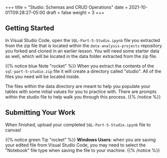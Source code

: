 +++
title = "Studio: Schemas and CRUD Operations"
date = 2021-10-01T09:28:27-05:00
draft = false
weight = 3
+++

## Getting Started

In Visual Studio Code, open the `SQL-Part-5-Studio.ipynb` file you extracted from the zip file that is located within the `data-analysis-projects` repository you forked and cloned in an earlier lesson. You will need some starter data as well, which will be located in the data folder extracted from the zip file.

{{% notice blue Note "rocket" %}}
When you extract the contents of the `sql-part-5-studio.zip` file it will create a directory called "studio". All of the files you need will be located inside.

The files within the data directory are meant to help you populate your tables with some initial values for you to practice with. There are prompts within the studio file to help walk you through this process.
{{% /notice %}}

## Submitting Your Work

When finished, upload your completed `SQL-Part-5-Studio.ipynb` file to canvas!

{{% notice green Tip "rocket" %}}
**Windows Users**: when you are saving your edited file from Visual Studio Code, you may need to select the "Notebook" file type when saving the file to your machine.
{{% /notice %}}

